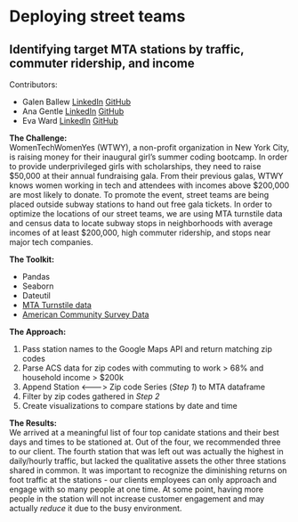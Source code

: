 # Deploying street teams
## Identifying target MTA stations by traffic, commuter ridership, and income

Contributors:
* Galen Ballew [LinkedIn](https://www.linkedin.com/in/galenballew) [GitHub](https://github.com/galenballew)
* Ana Gentle [LinkedIn](https://www.linkedin.com/in/ana-elisa-gentle-96262891/en) [GitHub](https://github.com/anaelisagentle)
* Eva Ward [LinkedIn](https://www.linkedin.com/in/eva-ward) [GitHub](https://github.com/emw1687)

**The Challenge:**  
WomenTechWomenYes (WTWY), a non-profit organization in New York City, is raising money for their inaugural girl’s summer coding bootcamp. In order to provide underprivileged girls with scholarships, they need to raise $50,000 at their annual fundraising gala. From their previous galas, WTWY knows women working in tech and attendees with incomes above $200,000 are most likely to donate. To promote the event, street teams are being placed outside subway stations to hand out free gala tickets. In order to optimize the locations of our street teams, we are using MTA turnstile data and census data to locate subway stops in neighborhoods with average incomes of at least $200,000, high commuter ridership, and stops near major tech companies.
  
 **The Toolkit:**
 * Pandas
 * Seaborn
 * Dateutil
 * [MTA Turnstile data](http://web.mta.info/developers/turnstile.html)
 * [American Community Survey Data](https://factfinder.census.gov/faces/nav/jsf/pages/searchresults.xhtml?refresh=t)
 
**The Approach:**
 1. Pass station names to the Google Maps API and return matching zip codes
 2. Parse ACS data for zip codes with commuting to work > 68% and household income > $200k
 3. Append Station <---> Zip code Series (*Step 1*) to MTA dataframe
 4. Filter by zip codes gathered in *Step 2*
 5. Create visualizations to compare stations by date and time
 
**The Results:**  
We arrived at a meaningful list of four top canidate stations and their best days and times to be stationed at. Out of the four, we recommended three to our client. The fourth station that was left out was actually the highest in daily/hourly traffic, but lacked the qualitative assets the other three stations shared in common. It was important to recognize the diminishing returns on foot traffic at the stations - our clients employees can only approach and engage with so many people at one time. At some point, having more people in the station will not increase customer engagement and may actually *reduce* it due to the busy environment. 
